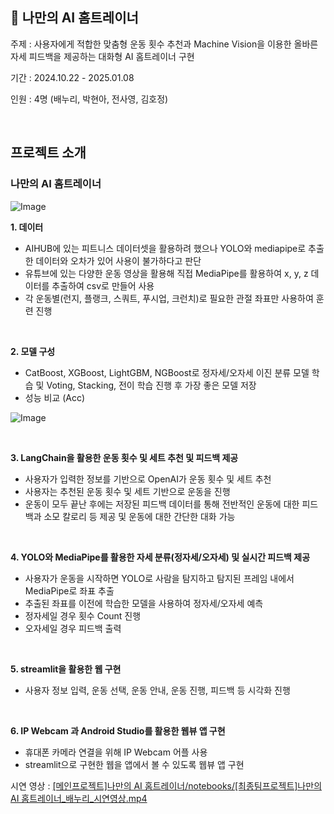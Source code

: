 ## 💪 나만의 AI 홈트레이너 
주제 : 사용자에게 적합한 맞춤형 운동 횟수 추천과 Machine Vision을 이용한 올바른 자세 피드백을 제공하는 대화형 AI 홈트레이너 구현

기간 : 2024.10.22 - 2025.01.08

인원 : 4명 (배누리, 박현아, 전사영, 김호정)

<br>

## 프로젝트 소개
### 나만의 AI 홈트레이너

![Image](https://github.com/user-attachments/assets/aa489cb5-01d3-4f24-bf5f-7c547c38ad76)

**1. 데이터**
- AIHUB에 있는 피트니스 데이터셋을 활용하려 했으나 YOLO와 mediapipe로 추출한 데이터와 오차가 있어 사용이 불가하다고 판단
- 유튜브에 있는 다양한 운동 영상을 활용해 직접 MediaPipe를 활용하여 x, y, z 데이터를 추출하여 csv로 만들어 사용
- 각 운동별(런지, 플랭크, 스쿼트, 푸시업, 크런치)로 필요한 관절 좌표만 사용하여 훈련 진행 

<br>

**2. 모델 구성**
- CatBoost, XGBoost, LightGBM, NGBoost로 정자세/오자세 이진 분류 모델 학습 및 Voting, Stacking, 전이 학습 진행 후 가장 좋은 모델 저장
- 성능 비교 (Acc)

![Image](https://github.com/user-attachments/assets/a4ca54e2-a47b-449d-b118-631f11f6ae8a)

<br>

**3. LangChain을 활용한 운동 횟수 및 세트 추천 및 피드백 제공**
- 사용자가 입력한 정보를 기반으로 OpenAI가 운동 횟수 및 세트 추천
- 사용자는 추천된 운동 횟수 및 세트 기반으로 운동을 진행
- 운동이 모두 끝난 후에는 저장된 피드백 데이터를 통해 전반적인 운동에 대한 피드백과 소모 칼로리 등 제공 및 운동에 대한 간단한 대화 가능

<br>

**4. YOLO와 MediaPipe를 활용한 자세 분류(정자세/오자세) 및 실시간 피드백 제공**
- 사용자가 운동을 시작하면 YOLO로 사람을 탐지하고 탐지된 프레임 내에서 MediaPipe로 좌표 추출
- 추출된 좌표를 이전에 학습한 모델을 사용하여 정자세/오자세 예측
- 정자세일 경우 횟수 Count 진행
- 오자세일 경우 피드백 출력

<br>

**5. streamlit을 활용한 웹 구현**
- 사용자 정보 입력, 운동 선택, 운동 안내, 운동 진행, 피드백 등 시각화 진행 


<br>

**6. IP Webcam 과 Android Studio를 활용한 웹뷰 앱 구현**
- 휴대폰 카메라 연결을 위해 IP Webcam 어플 사용
- streamlit으로 구현한 웹을 앱에서 볼 수 있도록 웹뷰 앱 구현

시연 영상 : [[메인프로젝트]나만의 AI 홈트레이너/notebooks/[최종팀프로젝트]나만의 AI 홈트레이너_배누리_시연영상.mp4](https://github.com/baenoori/main_project/blob/master/%5B%EB%A9%94%EC%9D%B8%ED%94%84%EB%A1%9C%EC%A0%9D%ED%8A%B8%5D%EB%82%98%EB%A7%8C%EC%9D%98%20AI%20%ED%99%88%ED%8A%B8%EB%A0%88%EC%9D%B4%EB%84%88/notebooks/%5B%EC%B5%9C%EC%A2%85%ED%8C%80%ED%94%84%EB%A1%9C%EC%A0%9D%ED%8A%B8%5D%EB%82%98%EB%A7%8C%EC%9D%98%20AI%20%ED%99%88%ED%8A%B8%EB%A0%88%EC%9D%B4%EB%84%88_%EB%B0%B0%EB%88%84%EB%A6%AC_%EC%8B%9C%EC%97%B0%EC%98%81%EC%83%81.mp4)

